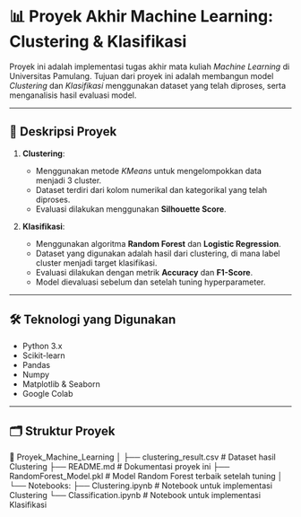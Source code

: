 # 📊 Proyek Akhir Machine Learning: Clustering & Klasifikasi

Proyek ini adalah implementasi tugas akhir mata kuliah *Machine Learning* di Universitas Pamulang. Tujuan dari proyek ini adalah membangun model *Clustering* dan *Klasifikasi* menggunakan dataset yang telah diproses, serta menganalisis hasil evaluasi model.

---

## 📌 **Deskripsi Proyek**
1. **Clustering**:  
   - Menggunakan metode *KMeans* untuk mengelompokkan data menjadi 3 cluster.
   - Dataset terdiri dari kolom numerikal dan kategorikal yang telah diproses.
   - Evaluasi dilakukan menggunakan **Silhouette Score**.

2. **Klasifikasi**:  
   - Menggunakan algoritma **Random Forest** dan **Logistic Regression**.
   - Dataset yang digunakan adalah hasil dari clustering, di mana label cluster menjadi target klasifikasi.
   - Evaluasi dilakukan dengan metrik **Accuracy** dan **F1-Score**.
   - Model dievaluasi sebelum dan setelah tuning hyperparameter.

---

## 🛠 **Teknologi yang Digunakan**
- Python 3.x
- Scikit-learn
- Pandas
- Numpy
- Matplotlib & Seaborn
- Google Colab

---

## 🗂 **Struktur Proyek**
📁 Proyek_Machine_Learning │ ├── clustering_result.csv # Dataset hasil Clustering ├── README.md # Dokumentasi proyek ini ├── RandomForest_Model.pkl # Model Random Forest terbaik setelah tuning │ └── Notebooks: ├── Clustering.ipynb # Notebook untuk implementasi Clustering └── Classification.ipynb # Notebook untuk implementasi Klasifikasi
